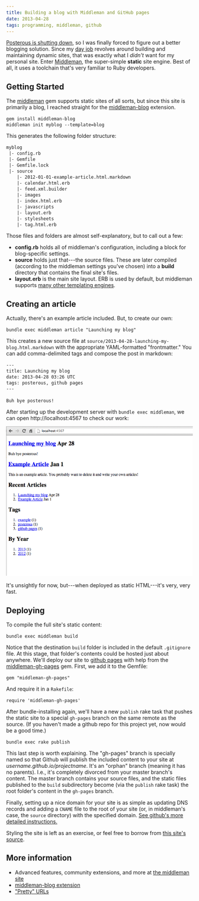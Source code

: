 ```yaml
---
title: Building a blog with Middleman and GitHub pages
date: 2013-04-28
tags: programming, middleman, github
---
```


[Posterous is shutting down](http://blog.posterous.com/thanks-from-posterous), so I was finally forced to figure out a better blogging solution. Since my [day job](http://artsy.net) revolves around building and maintaining dynamic sites, that was exactly what I _didn't_ want for my personal site. Enter [Middleman](http://middlemanapp.com/), the super-simple **static** site engine. Best of all, it uses a toolchain that's very familiar to Ruby developers.


## Getting Started

The [middleman](https://github.com/middleman/middleman) gem supports static sites of all sorts, but since this site is primarily a blog, I reached straight for the [middleman-blog](https://github.com/middleman/middleman-blog) extension.

    gem install middleman-blog
    middleman init myblog --template=blog

This generates the following folder structure:

    myblog
     |- config.rb
     |- Gemfile
     |- Gemfile.lock
     |- source
        |- 2012-01-01-example-article.html.markdown
        |- calendar.html.erb
        |- feed.xml.builder
        |- images
        |- index.html.erb
        |- javascripts
        |- layout.erb
        |- stylesheets
        |- tag.html.erb

Those files and folders are almost self-explanatory, but to call out a few:

* **config.rb** holds all of middleman's configuration, including a block for blog-specific settings.
* **source** holds just that---the source files. These are later compiled (according to the middleman settings you've chosen) into a **build** directory that contains the final site's files.
* **layout.erb** is the main site layout. ERB is used by default, but middleman supports [many other templating engines](http://middlemanapp.com/templates/).

## Creating an article

Actually, there's an example article included. But, to create our own:

    bundle exec middleman article "Launching my blog"

This creates a new source file at `source/2013-04-28-launching-my-blog.html.markdown` with the appropriate YAML-formatted "frontmatter." You can add comma-delimited tags and compose the post in markdown:

    ---
    title: Launching my blog
    date: 2013-04-28 03:26 UTC
    tags: posterous, github pages
    ---

    Buh bye posterous!

After starting up the development server with `bundle exec middleman`, we can open http://localhost:4567 to check our work:

<img src="/images/2013-04-28-middleman-screenshot.png" alt="Initial middleman screenshot" />

It's unsightly for now, but---when deployed as static HTML---it's very, very fast.

## Deploying

To compile the full site's static content:

    bundle exec middleman build

Notice that the destination `build` folder is included in the default `.gitignore` file. At this stage, that folder's contents could be hosted just about anywhere. We'll deploy our site to [github pages](http://pages.github.com/) with help from the [middleman-gh-pages](https://github.com/neo/middleman-gh-pages) gem. First, we add it to the Gemfile:

    gem "middleman-gh-pages"

And require it in a `Rakefile`:

    require 'middleman-gh-pages'

After bundle-installing again, we'll have a new `publish` rake task that pushes the static site to a special `gh-pages` branch on the same remote as the source. (If you haven't made a github repo for this project yet, now would be a good time.)

    bundle exec rake publish

This last step is worth explaining. The "gh-pages" branch is specially named so that Github will publish the included content to your site at _username.github.io/projectname_. It's an "orphan" branch (meaning it has no parents). I.e., it's completely divorced from your master branch's content. The master branch contains your source files, and the static files published to the `build` subdirectory become (via the `publish` rake task) the root folder's content in the `gh-pages` branch.

Finally, setting up a nice domain for your site is as simple as updating DNS records and adding a `CNAME` file to the root of your site (or, in middleman's case, the `source` directory) with the specified domain. [See github's more detailed instructions.](https://help.github.com/articles/setting-up-a-custom-domain-with-pages)

Styling the site is left as an exercise, or feel free to borrow from [this site's source](http://github.com/joeyAghion/joey.aghion.com).

## More information

* Advanced features, community extensions, and more at [the middleman site](http://middlemanapp.com)
* [middleman-blog extension](http://middlemanapp.com/blogging/)
* ["Pretty" URLs](http://middlemanapp.com/pretty-urls/)
